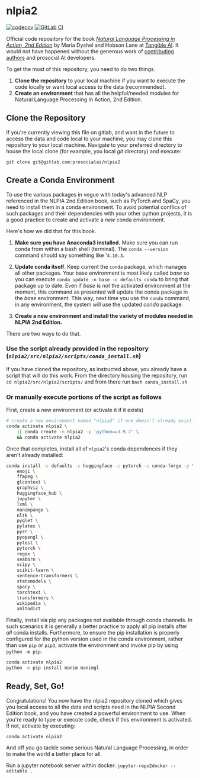 # nlpia2

<!-- [![PyPI version](https://img.shields.io/pypi/pyversions/nlpia2.svg)](https://pypi.org/project/nlpia2/)
 [![License](https://img.shields.io/pypi/l/qary.svg)](https://pypi.python.org/pypi/qary/)
 -->
<!-- https://gitlab.com/username/userproject/badges/master/coverage.svg
 -->
[![codecov](https://codecov.io/gl/tangibleai/nlpia2/branch/master/graph/badge.svg)](https://codecov.io/gl/tangibleai/nlpia2)
[![GitLab CI](https://gitlab.com/tangibleai/nlpia2/badges/master/pipeline.svg)](https://gitlab.com/tangibleai/nlpia2/badges/master/pipeline.svg)



Official code repository for the book [_Natural Language Processing in Action, 2nd Edition_](https://proai.org/nlpia2e) by Maria Dyshel and Hobson Lane at [Tangible AI](https://tangibleai.com). It would not have happened without the generous work of [contributing authors](AUTHORS.md) and prosocial AI developers.

To get the most of this repository, you need to do two things.

1. **Clone the repository** to your local machine if you want to execute the code locally or want local access to the data (recommended).
2. **Create an environment** that has all the helpful/needed modules for Natural Language Processing In Action, 2nd Edition.

## Clone the Repository

If you're currently viewing this file on gitlab, and want in the future to access the data and code local to your machine, you may clone this repository to your local machine. Navigate to your preferred directory to house the local clone (for example, you local _git_ directory) and execute:

`git clone git@gitlab.com:prosocialai/nlpia2`

## Create a Conda Environment

To use the various packages in vogue with today's advanced NLP referenced in the NLPIA 2nd Edition book, such as PyTorch and SpaCy, you need to install them in a conda environment.  To avoid potential conflics of such packages and their dependencies with your other python projects, it is a good practice to create and activate a _new_ conda environment.

Here's how we did that for this book.

1. **Make sure you have Anaconda3 installed.** Make sure you can run conda from within a bash shell (terminal). The `conda --version` command should say something like '`4.10.3`.

2. **Update conda itself**. Keep current the `conda` package, which manages all other packages. Your base environment is most likely called _base_ so you can execute `conda update -n base -c defaults conda` to bring that package up to date.  Even if _base_ is not the activated environment at the moment, this command as presented will update the conda package in the _base_ environment. This way, next time you use the `conda` command, in any environment, the system will use the updated _conda_ package.

3. **Create a new environment and install the variety of modules needed in NLPIA 2nd Edition.**

There are two ways to do that.  

### Use the script already provided in the repository (_`nlpia2/src/nlpia2/scripts/conda_install.sh`_)

If you have cloned the repository, as instructed above, you already have a script that will do this work. From the directory housing the repository, run
`cd nlpia2/src/nlpia2/scripts/` and from there run `bash conda_install.sh` 

### Or manually execute portions of the script as follows

First, create a new environment (or activate it if it exists)

```bash
# create a new environment named "nlpia2" if one doesn't already exist:
conda activate nlpia2 \
    || conda create -n nlpia2 -y 'python==3.9.7' \
    && conda activate nlpia2
```

Once that completes, install all of `nlpia2`'s conda dependences if they aren't already installed:

``` bash
conda install -c defaults -c huggingface -c pytorch -c conda-forge -y \
    emoji \
    ffmpeg \
    glcontext \
    graphviz \
    huggingface_hub \
    jupyter \
    lxml \
    manimpango \
    nltk \
    pyglet \
    pylatex \
    pyrr \
    pyopengl \
    pytest \
    pytorch \
    regex \
    seaborn \
    scipy \
    scikit-learn \
    sentence-transformers \
    statsmodels \
    spacy \
    torchtext \
    transformers \
    wikipedia \
    xmltodict
```

Finally, install via pip any packages not available through conda channels.  In such scenarios it is generally a better practice to apply all pip installs after _all_ conda installs.  Furthermore, to ensure the pip installation is properly configured for the python version used in the conda environment, rather than use `pip` or `pip3`, activate the environment and invoke pip by using `python -m pip`.

``` bash
conda activate nlpia2
python -m pip install manim manimgl
```

## Ready, Set, Go!

Congratulations! You now have the nlpia2 repository cloned which gives you local access to all the data and scripts need in the NLPIA Second Edition book, and you have created a powerful environment to use.  When you're ready to type or execute code, check if this environment is activated. If not, activate by executing:

`conda activate nlpia2`

And off you go tackle some serious Natural Language Processing, in order to make the world a better place for all.

Run a jupyter notebook server within docker:
`jupyter-repo2docker --editable .`
